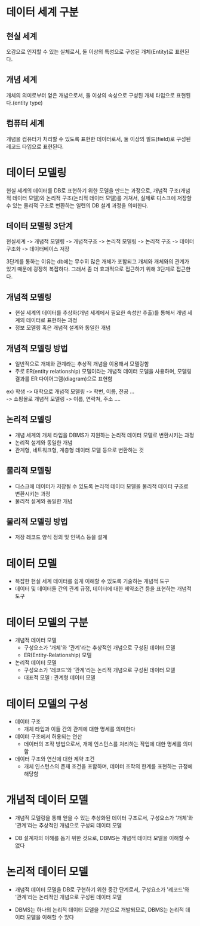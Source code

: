 # 데이터 세계 구분
## 현실 세계
오감으로 인지할 수 있는 실체로서, 둘 이상의 특성으로 구성된 개체(Entity)로 표현된다.
## 개념 세계
개체의 의미로부터 얻은 개념으로서, 둘 이상의 속성으로 구성된 개체 타입으로 표현된다.(entity type)
## 컴퓨터 세계
개념을 컴퓨터가 처리할 수 있도록 표현한 데이터로서, 둘 이상의 필드(field)로 구성된 레코드 타입으로 표현된다.

# 데이터 모델링
현실 세계의 데이터를 DB로 표현하기 위한 모델을 만드는 과정으로, 개념적 구조(개념적 데이터 모델)와 논리적 구조(논리적 데이터 모델)를 거쳐서, 실제로 디스크에 저장할 수 있는 물리적 구조로 변환하는 일련의 DB 설계 과정을 의미한다.

## 데이터 모델링 3단계
현실세계 -> 개념적 모델링 -> 개념적구조 -> 논리적 모델링 -> 논리적 구조 -> 데이터 구조화 -> 데이터베이스 저장

3단계를 통하는 이유는 db에는 무수히 많은 개체가 포함되고 개체와 개체와의 관계가 있기 때문에 굉장히 복잡하다. 그래서 좀 더 효과적으로 접근하기 위해 3단계로 접근한다.

## 개념적 모델링
* 현실 세계의 데이터를 추상화(개념 세계에서 필요한 속성만 추출)를 통해서 개념 세계의 데이터로 표현하는 과정
* 정보 모델링 혹은 개념적 설계와 동일한 개념

## 개념적 모델링 방법
* 일반적으로 개체와 관계라는 추상적 개념을 이용해서 모델링함
* 주로 ER(entity relationship) 모델이라는 개념적 데이터 모델을 사용하며, 모델링 결과를 ER 다이어그램(diagram)으로 표현함

ex) 
학생 -> 대학으로 개념적 모델링 -> 학번, 이름, 전공 ...  
     -> 쇼핑몰로 개념적 모델링 -> 이름, 연락쳐, 주소 ....


## 논리적 모델링
* 개념 세계의 개체 타입을 DBMS가 지원하는 논리적 데이터 모델로 변환시키는 과정
* 논리적 설계와 동일한 개념
* 관계형, 네트워크형, 계층형 데이터 모델 등으로 변환하는 것

## 물리적 모델링
* 디스크에 데이터가 저장될 수 있도록 논리적 데이터 모델을 물리적 데이터 구조로 변환시키는 과정
* 물리적 설계와 동일한 개념

## 물리적 모델링 방법
* 저장 레코드 양식 정의 및 인덱스 등을 설계


# 데이터 모델
* 복잡한 현실 세계 데이터를 쉽게 이해할 수 있도록 기술하는 개념적 도구
* 데이터 및 데이터들 간의 관계 규정, 데이터에 대한 제약조건 등을 표현하는 개념적 도구

# 데이터 모델의 구분
* 개념적 데이터 모델
    * 구성요소가 '개체'와 '관계'라는 추상적인 개념으로 구성된 데이터 모델
    * ER(Entity-Relationship) 모델
* 논리적 데이터 모델
    * 구성요소가 '레코드'와 '관계'라는 논리적 개념으로 구성된 데이터 모델
    * 대표적 모델 : 관계형 데이터 모델

# 데이터 모델의 구성
* 데이터 구조
    * 개체 타입과 이들 간의 관계에 대한 명세를 의미한다
* 데이터 구조에서 허용되는 연산
    * 데이터의 조작 방법으로서, 개체 인스턴스를 처리하는 작업에 대한 명세를 의미함
* 데이터 구조와 연산에 대한 제약 조건
    * 개체 인스턴스의 존재 조건을 포함하며, 데이터 조작의 한계를 표현하는 규정에 해당함

# 개념적 데이터 모델
* 개념적 모델링을 통해 얻을 수 있는 추상화된 데이터 구조로서, 구성요소가 '개체'와 '관계'라는 추상적인 개념으로 구성되 데이터 모델

* DB 설계자의 이해를 돕기 위한 것으로, DBMS는 개념적 데이터 모델을 이해할 수 없다


# 논리적 데이터 모델
* 개념적 데이터 모델을 DB로 구현하기 위한 중간 단계로서, 구성요소가 '레코드'와 '관계'라는 논리적인 개념으로 구성된 데이터 모델

* DBMS는 하나의 논리적 데이터 모델을 기반으로 개발되므로, DBMS는 논리적 데이터 모델을 이해할 수 있다



